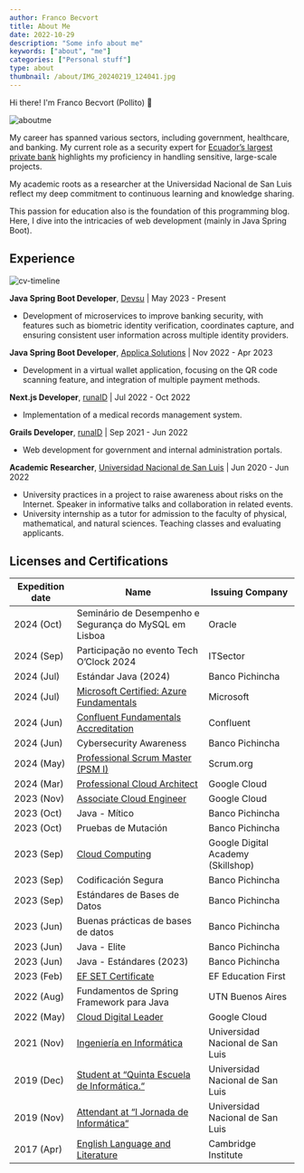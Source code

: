 ```yaml
---
author: Franco Becvort
title: About Me
date: 2022-10-29
description: "Some info about me"
keywords: ["about", "me"]
categories: ["Personal stuff"]
type: about
thumbnail: /about/IMG_20240219_124041.jpg
---
```


Hi there! I'm Franco Becvort \(Pollito\) 🐤

![aboutme](/about/IMG-20240122-WA0002.jpg)

My career has spanned various sectors, including government, healthcare, and banking. My current role as a security expert for [Ecuador&rsquo;s largest private bank](https://en.wikipedia.org/wiki/Banco_Pichincha) highlights my proficiency in handling sensitive, large-scale projects.

My academic roots as a researcher at the Universidad Nacional de San Luis reflect my deep commitment to continuous learning and knowledge sharing.

This passion for education also is the foundation of this programming blog. Here, I dive into the intricacies of web development (mainly in Java Spring Boot).

## Experience

![cv-timeline](/about/cv-timeline.png)

**Java Spring Boot Developer**, [Devsu](https://devsu.com/) | May 2023 - Present

- Development of microservices to improve banking security, with features such as biometric identity verification, coordinates capture, and ensuring consistent user information across multiple identity providers.

**Java Spring Boot Developer**, [Applica Solutions](https://applica.dev/en/index.php) | Nov 2022 - Apr 2023

- Development in a virtual wallet application, focusing on the QR code scanning feature, and integration of multiple payment methods.

**Next.js Developer**, [runaID](https://www.runaid.com.ar/) | Jul 2022 - Oct 2022

- Implementation of a medical records management system.

**Grails Developer**, [runaID](https://www.runaid.com.ar/) | Sep 2021 - Jun 2022

- Web development for government and internal administration portals.

**Academic Researcher**, [Universidad Nacional de San Luis](https://www.unsl.edu.ar/) | Jun 2020 - Jun 2022

- University practices in a project to raise awareness about risks on the Internet. Speaker in informative talks and collaboration in related events.
- University internship as a tutor for admission to the faculty of physical, mathematical, and natural sciences. Teaching classes and evaluating applicants.

## Licenses and Certifications

| Expedition date | Name                                                                                                                                             | Issuing Company                    |
| --------------- | ------------------------------------------------------------------------------------------------------------------------------------------------ | ---------------------------------- |
| 2024 (Oct)      | Seminário de Desempenho e Segurança do MySQL em Lisboa                                                                                           | Oracle                             |
| 2024 (Sep)      | Participação no evento Tech O’Clock 2024                                                                                                         | ITSector                           |
| 2024 (Jul)      | Estándar Java (2024)                                                                                                                             | Banco Pichincha                    |
| 2024 (Jul)      | [Microsoft Certified: Azure Fundamentals](https://learn.microsoft.com/api/credentials/share/es-mx/FrancoBecvort-7978/1F92E5517D94126F?sharingId) | Microsoft                          |
| 2024 (Jun)      | [Confluent Fundamentals Accreditation](https://certificates.confluent.io/f1514b32-6b52-4440-90ea-85589f37a3ee)                                   | Confluent                          |
| 2024 (Jun)      | Cybersecurity Awareness                                                                                                                          | Banco Pichincha                    |
| 2024 (May)      | [Professional Scrum Master (PSM I)](https://www.credly.com/badges/6e309168-9293-4664-85e5-b7423150f1fd)                                          | Scrum.org                          |
| 2024 (Mar)      | [Professional Cloud Architect](https://google.accredible.com/48e0a098-03ae-45a6-96c5-571dc8b991bc#gs.618y8p)                                     | Google Cloud                       |
| 2023 (Nov)      | [Associate Cloud Engineer](https://google.accredible.com/1089c824-c817-425a-9ab2-cf8bd194291f)                                                   | Google Cloud                       |
| 2023 (Oct)      | Java - Mítico                                                                                                                                    | Banco Pichincha                    |
| 2023 (Oct)      | Pruebas de Mutación                                                                                                                              | Banco Pichincha                    |
| 2023 (Sep)      | [Cloud Computing](https://skillshop.exceedlms.com/student/award/E2ndRq3hrXSuMXLxULyaA8cS)                                                        | Google Digital Academy (Skillshop) |
| 2023 (Sep)      | Codificación Segura                                                                                                                              | Banco Pichincha                    |
| 2023 (Sep)      | Estándares de Bases de Datos                                                                                                                     | Banco Pichincha                    |
| 2023 (Jun)      | Buenas prácticas de bases de datos                                                                                                               | Banco Pichincha                    |
| 2023 (Jun)      | Java - Elite                                                                                                                                     | Banco Pichincha                    |
| 2023 (Jun)      | Java - Estándares (2023)                                                                                                                         | Banco Pichincha                    |
| 2023 (Feb)      | [EF SET Certificate](https://www.efset.org/cert/gfD3Kv)                                                                                          | EF Education First                 |
| 2022 (Aug)      | Fundamentos de Spring Framework para Java                                                                                                        | UTN Buenos Aires                   |
| 2022 (May)      | [Cloud Digital Leader](https://www.credential.net/286b807f-51d1-41d0-871a-e914af7fb87d)                                                          | Google Cloud                       |
| 2021 (Nov)      | [Ingeniería en Informática](https://drive.google.com/file/d/1lE_3cnoPvAi6lI8ofx9adbCLKPuDmDYR/view?usp=share_link)                               | Universidad Nacional de San Luis   |
| 2019 (Dec)      | [Student at &ldquo;Quinta Escuela de Informática.&ldquo;](https://drive.google.com/file/d/1YONsZaEpfZCX92k0OfuYJX0h6ACV_UEQ/view?usp=share_link) | Universidad Nacional de San Luis   |
| 2019 (Nov)      | [Attendant at &ldquo;I Jornada de Informática&ldquo;](https://drive.google.com/file/d/1ZRzNwzuWxHUDomRWSYBb9L4XVDN-y1eO/view?usp=share_link)     | Universidad Nacional de San Luis   |
| 2017 (Apr)      | [English Language and Literature](https://drive.google.com/file/d/12X09mXTiV4u1rUHvMpcEqR_XzL1tIOoA/view?usp=share_link)                         | Cambridge Institute                |
